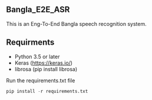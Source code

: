 ## Bangla_E2E_ASR

This is an Eng-To-End Bangla speech recognition system.

## Requirments
- Python 3.5 or later
- Keras (https://keras.io/)
- librosa (pip install librosa)

Run the requirements.txt file
```python
pip install -r requirements.txt

```
